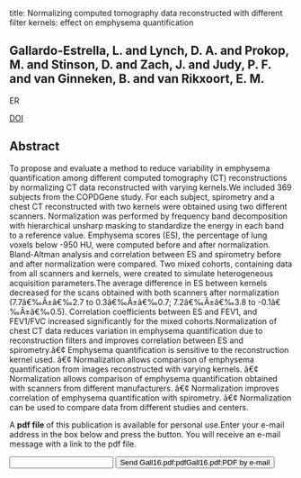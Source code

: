 title: Normalizing computed tomography data reconstructed with different filter kernels: effect on emphysema quantification

## Gallardo-Estrella, L. and Lynch, D. A. and Prokop, M. and Stinson, D. and Zach, J. and Judy, P. F. and van Ginneken, B. and van Rikxoort, E. M.
ER

<a href="https://doi.org/10.1007/s00330-015-3824-y">DOI</a>

## Abstract
To propose and evaluate a method to reduce variability in emphysema quantification among different computed tomography (CT) reconstructions by normalizing CT data reconstructed with varying kernels.We included 369 subjects from the COPDGene study. For each subject, spirometry and a chest CT reconstructed with two kernels were obtained using two different scanners. Normalization was performed by frequency band decomposition with hierarchical unsharp masking to standardize the energy in each band to a reference value. Emphysema scores (ES), the percentage of lung voxels below -950 HU, were computed before and after normalization. Bland-Altman analysis and correlation between ES and spirometry before and after normalization were compared. Two mixed cohorts, containing data from all scanners and kernels, were created to simulate heterogeneous acquisition parameters.The average difference in ES between kernels decreased for the scans obtained with both scanners after normalization (7.7â€‰Â±â€‰2.7 to 0.3â€‰Â±â€‰0.7; 7.2â€‰Â±â€‰3.8 to -0.1â€‰Â±â€‰0.5). Correlation coefficients between ES and FEV1, and FEV1/FVC increased significantly for the mixed cohorts.Normalization of chest CT data reduces variation in emphysema quantification due to reconstruction filters and improves correlation between ES and spirometry.â€¢ Emphysema quantification is sensitive to the reconstruction kernel used. â€¢ Normalization allows comparison of emphysema quantification from images reconstructed with varying kernels. â€¢ Normalization allows comparison of emphysema quantification obtained with scanners from different manufacturers. â€¢ Normalization improves correlation of emphysema quantification with spirometry. â€¢ Normalization can be used to compare data from different studies and centers.

A <b>pdf file</b> of this publication is available for personal use.Enter your e-mail address in the box below and press the button. You will receive an e-mail message with a link to the pdf file.
<form action="sender.php">  <input type="text" name="email">  <input type="submit" value="Send Gall16.pdf:pdfGall16.pdf:PDF by e-mail"></form>